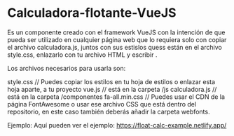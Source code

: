 # Calculadora-flotante-VueJS
Es un componente creado con el framework VueJS con la intención de que pueda ser utilizado en cualquier página web que lo requiera solo con copiar el archivo calculadora.js, juntos con sus estislos quess están en el archivo style.css, enlazarlo con tu archivo HTML y escribir <calculadora></calculadora>.

Los archivos necesarios para usarla son:

style.css // Puedes copiar los estilos en tu hoja de estilos o enlazar esta hoja aparte, a tu proyecto
vue.js // está en la carpeta /js
calculadora.js // está en la carpeta /componentes
fa-all.min.css // Puedes usar el CDN de la página FontAwesome o usar ese archivo CSS que está dentro del repositorio, en este caso también deberás añadir la carpeta webfonts.

Ejemplo:
Aquí pueden ver el ejemplo:
https://float-calc-example.netlify.app/
